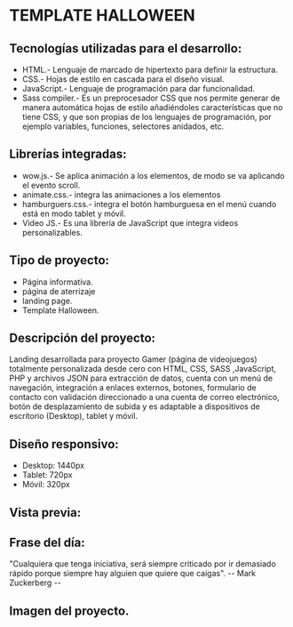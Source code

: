 # TEMPLATE HALLOWEEN

## Tecnologías utilizadas para el desarrollo:
- HTML.- Lenguaje de marcado de hipertexto para definir la estructura.
- CSS.- Hojas de estilo en cascada para el diseño visual.
- JavaScript.- Lenguaje de programación para dar funcionalidad. 
- Sass compiler.- Es un preprocesador CSS que nos permite generar de manera automática hojas de estilo añadiéndoles características que no tiene CSS, y que son propias de los lenguajes de programación, por ejemplo variables, funciones, selectores anidados, etc.

## Librerías integradas: 
- wow.js.- Se aplica animación a los elementos, de modo se va aplicando el evento scroll.
- animate.css.- integra las animaciones a los elementos
- hamburguers.css.- integra el botón hamburguesa en el menú cuando está en modo tablet y móvil.
- Video JS.- Es una librería de JavaScript que integra videos personalizables.

## Tipo de proyecto:
- Página informativa.
- página de aterrizaje
- landing page.
- Template Halloween.

## Descripción del proyecto:
Landing desarrollada para proyecto Gamer (página de videojuegos) totalmente personalizada desde cero con HTML, CSS, SASS ,JavaScript, PHP y archivos JSON para extracción de datos, cuenta con un menú de navegación, integración a enlaces externos, botones, formulario de contacto con validación direccionado a una cuenta de correo electrónico, botón de desplazamiento de subida y es adaptable a dispositivos de escritorio (Desktop), tablet y móvil.   


## Diseño responsivo:
- Desktop: 1440px
- Tablet: 720px
- Móvil: 320px

## Vista previa:

## Frase del día:
"Cualquiera que tenga iniciativa, será siempre criticado por ir demasiado rápido porque siempre hay alguien que quiere que caigas".
-- Mark Zuckerberg --

## Imagen del proyecto.






